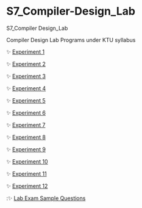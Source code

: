 # S7_Compiler-Design_Lab
S7_Compiler Design_Lab

Compiler Design Lab Programs under KTU syllabus

:sparkles: [Experiment 1](code_dir/exp1/Question.md)

:sparkles: [Experiment 2](code_dir/exp2/Question.md)

:sparkles: [Experiment 3](code_dir/exp3/Question.md)

:sparkles: [Experiment 4](code_dir/exp4/Question.md)

:sparkles: [Experiment 5](code_dir/exp5/Question.md)

:sparkles: [Experiment 6](code_dir/exp6/Question.md)

:sparkles: [Experiment 7](code_dir/exp7/Question.md)

:sparkles: [Experiment 8](code_dir/exp8/Question.md)

:sparkles: [Experiment 9](code_dir/exp9/Question.md)

:sparkles: [Experiment 10](code_dir/exp10/Question.md)

:sparkles: [Experiment 11](code_dir/exp11/Question.md)

:sparkles: [Experiment 12](code_dir/exp12/Question.md)

::sparkles: [Lab Exam Sample Questions](code_dir/Lab.md)